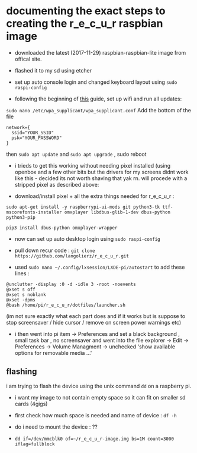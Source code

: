 # documenting the exact steps to creating the r_e_c_u_r raspbian image

- downloaded the latest (2017-11-29) raspbian-raspbian-lite image from offical site.

- flashed it to my sd using etcher

- set up auto console login and changed keyboard layout using `sudo raspi-config`

- following the beginning of [this](https://gist.github.com/kmpm/8e535a12a45a32f6d36cf26c7c6cef51) guide,
set up wifi and run all updates: 

`sudo nano /etc/wpa_supplicant/wpa_supplicant.conf` Add the bottom of the file
```
network={
  ssid="YOUR_SSID"
  psk="YOUR_PASSWORD"
}
```

then `sudo apt update` and `sudo apt upgrade` , sudo reboot

- i trieds to get this working without needing pixel installed (using openbox and a few other bits but the drivers for my screens didnt work like this - decided its not worth shaving that yak rn. will procede with a stripped pixel as described above:
 
 - download/install pixel + all the extra things needed for r_e_c_u_r : 
 ```
 sudo apt-get install -y raspberrypi-ui-mods git python3-tk ttf-mscorefonts-installer omxplayer libdbus-glib-1-dev dbus-python python3-pip
 
 pip3 install dbus-python omxplayer-wrapper
 ```

- now can set up auto desktop login using `sudo raspi-config`

- pull down recur code : `git clone https://github.com/langolierz/r_e_c_u_r.git`

- used `sudo nano ~/.config/lxsession/LXDE-pi/autostart` to add these lines : 
```
@unclutter -display :0 -d -idle 3 -root -noevents
@xset s off
@xset s noblank
@xset -dpms
@bash /home/pi/r_e_c_u_r/dotfiles/launcher.sh
```
(im not sure exactly what each part does and if it works but is suppose to stop screensaver / hide cursor / remove on screen power warnings etc)

- i then went into pi item -> Preferences and set a black background , small task bar , no screensaver  and went into the file explorer -> Edit -> Preferences -> Volume Managment -> unchecked 'show available options for removable media ...' 

## flashing

i am trying to flash the device using the unix command `dd` on a raspberry pi.

- i want my image to not contain empty space so it can fit on smaller sd cards (4gigs)

- first check how much space is needed and name of device : `df -h`

- do i need to mount the device : ??

- `dd if=/dev/mmcblk0 of=~/r_e_c_u_r-image.img bs=1M count=3000 iflag=fullblock`


